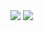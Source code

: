 <img src = "https://github-readme-stats.vercel.app/api?username=LanQin996&count_private=true&show_icons=true&theme=swift&hide_title=true" align='center'> </img>
<img src = "https://github-readme-stats.vercel.app/api/top-langs/?username=LanQin996&layout=compact" align='center'></img>
